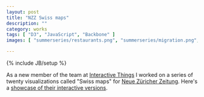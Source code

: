 ```yaml
---
layout: post
title: "NZZ Swiss maps"
description: ""
category: works
tags: [ "D3", "JavaScript", "Backbone" ]
images: [ "summerseries/restaurants.png", "summerseries/migration.png", "summerseries/strompreise.png", "summerseries/wald.png", "summerseries/porsche.png",  "summerseries/distanzen.jpg",  "summerseries/religions.png", "summerseries/gliederung.png", "summerseries/legislative.png", "summerseries/matura.png",  "summerseries/wohnraum.png", "summerseries/polizisten.png", "summerseries/sbb.png", "summerseries/schweizen.png", "summerseries/verkehr.png", "summerseries/wetter.png", "summerseries/anthems.png" ]

---
```

{% include JB/setup %}

As a new member of the team at <a href="http://interactivethings.com">Interactive Things</a> I worked on a series of twenty visualizations called "Swiss maps" for <a href="http://www.nzz.ch/aktuell/inland-sommerserie-schweizer-karten-interaktiv/">Neue Züricher Zeitung</a>. Here's a <a href="http://work.interactivethings.com/nzz-swiss-maps/">showcase of their interactive versions</a>.